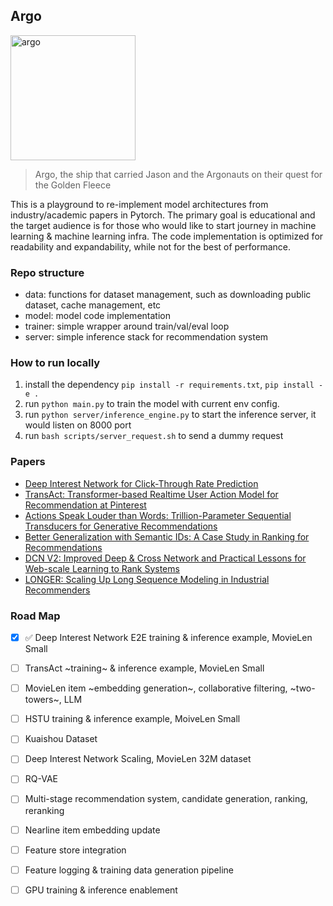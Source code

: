 ## Argo

<img src="https://github.com/user-attachments/assets/8eb6a4c1-bbcc-486d-92a5-6c24e6e2f0be" alt="argo" width="200"/>

> Argo, the ship that carried Jason and the Argonauts on their quest for the Golden Fleece

This is a playground to re-implement model architectures from industry/academic papers in Pytorch. The primary goal is educational and the target audience is for those who would like to start journey in machine learning & machine learning infra. The code implementation is optimized for readability and expandability, while not for the best of performance.

### Repo structure

- data: functions for dataset management, such as downloading public dataset, cache management, etc
- model: model code implementation
- trainer: simple wrapper around train/val/eval loop
- server: simple inference stack for recommendation system

### How to run locally

1. install the dependency `pip install -r requirements.txt`, `pip install -e .`
2. run `python main.py` to train the model with current env config.
3. run `python server/inference_engine.py` to start the inference server, it would listen on 8000 port
4. run `bash scripts/server_request.sh` to send a dummy request

### Papers

- [Deep Interest Network for Click-Through Rate Prediction](https://arxiv.org/abs/1706.06978)
- [TransAct: Transformer-based Realtime User Action Model for Recommendation at Pinterest](https://arxiv.org/abs/2306.00248)
- [Actions Speak Louder than Words: Trillion-Parameter Sequential Transducers for Generative Recommendations](https://arxiv.org/pdf/2402.17152)
- [Better Generalization with Semantic IDs: A Case Study in Ranking for Recommendations](https://dl.acm.org/doi/abs/10.1145/3640457.3688190)
- [DCN V2: Improved Deep & Cross Network and Practical Lessons for Web-scale Learning to Rank Systems](https://arxiv.org/pdf/2008.13535)
- [LONGER: Scaling Up Long Sequence Modeling in Industrial Recommenders](https://www.arxiv.org/pdf/2505.04421)

### Road Map

- [x] :white_check_mark: Deep Interest Network E2E training & inference example, MovieLen Small
- [ ] TransAct ~training~ & inference example, MovieLen Small
- [ ] MovieLen item ~embedding generation~, collaborative filtering, ~two-towers~, LLM
- [ ] HSTU training & inference example, MoiveLen Small
- [ ] Kuaishou Dataset
- [ ] Deep Interest Network Scaling, MovieLen 32M dataset
- [ ] RQ-VAE
- [ ] Multi-stage recommendation system, candidate generation, ranking, reranking
- [ ] Nearline item embedding update
- [ ] Feature store integration
- [ ] Feature logging & training data generation pipeline
- [ ] GPU training & inference enablement

